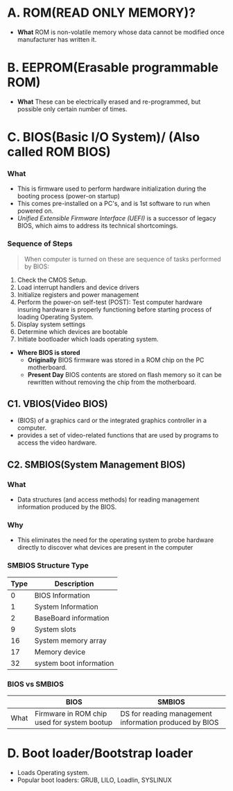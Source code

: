 # A. ROM(READ ONLY MEMORY)?
- **What** ROM is non-volatile memory whose data cannot be modified once manufacturer has written it.

# B. EEPROM(Erasable programmable ROM)
- **What** These can be electrically erased and re-programmed, but possible only certain number of times.

# C. BIOS(Basic I/O System)/ (Also called ROM BIOS)
### What
  - This is firmware used to perform hardware initialization during the booting process (power-on startup)
  - This comes pre-installed on a PC's, and is 1st software to run when powered on.
  - *Unified Extensible Firmware Interface (UEFI)* is a successor of legacy BIOS, which aims to address its technical shortcomings.
### Sequence of Steps
> When computer is turned on these are sequence of tasks performed by BIOS:
1. Check the CMOS Setup.
2. Load interrupt handlers and device drivers   
3. Initialize registers and power management    
4. Perform the power-on self-test (POST): Test computer hardware insuring hardware is properly functioning before starting process of loading Operating System.
5. Display system settings    
6. Determine which devices are bootable    
7. Initiate bootloader which loads operating system.
- **Where BIOS is stored**
  - **Originally** BIOS firmware was stored in a ROM chip on the PC motherboard.
  - **Present Day** BIOS contents are stored on flash memory so it can be rewritten without removing the chip from the motherboard.  
    
## C1. VBIOS(Video BIOS)
- (BIOS) of a graphics card or the integrated graphics controller in a computer.
- provides a set of video-related functions that are used by programs to access the video hardware.

## C2. SMBIOS(System Management BIOS)
### What
- Data structures (and access methods) for reading management information produced by the BIOS.
### Why
- This eliminates the need for the operating system to probe hardware directly to discover what devices are present in the computer
### SMBIOS Structure Type
| Type | Description |
| --- | --- |
| 0 | BIOS Information |
| 1 | System Information |
| 2 | BaseBoard information |
| 9 | System slots |
| 16 | System memory array |
| 17 | Memory device |
| 32 | system boot information |

### BIOS vs SMBIOS
| | BIOS | SMBIOS |
| --- | --- | --- |
| What | Firmware in ROM chip used for system bootup | DS for reading management information produced by BIOS |

    
# D. Boot loader/Bootstrap loader
- Loads Operating system.
- Popular boot loaders: GRUB, LILO, Loadlin, SYSLINUX
